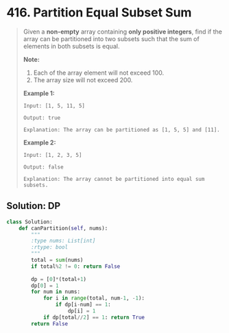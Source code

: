# 416. Partition Equal Subset Sum

> Given a **non-empty** array containing **only positive integers**, find if the array can be partitioned into two subsets such that the sum of elements in both subsets is equal.
>
> **Note:**  
>
>
> 1. Each of the array element will not exceed 100.
> 2. The array size will not exceed 200.
>
> **Example 1:**
>
> ```text
> Input: [1, 5, 11, 5]
>
> Output: true
>
> Explanation: The array can be partitioned as [1, 5, 5] and [11].
> ```
>
> **Example 2:**
>
> ```text
> Input: [1, 2, 3, 5]
>
> Output: false
>
> Explanation: The array cannot be partitioned into equal sum subsets.
> ```

## Solution: DP

```python
class Solution:
    def canPartition(self, nums):
        """
        :type nums: List[int]
        :rtype: bool
        """
        total = sum(nums)
        if total%2 != 0: return False
        
        dp = [0]*(total+1)
        dp[0] = 1
        for num in nums:
            for i in range(total, num-1, -1):
                if dp[i-num] == 1:
                    dp[i] = 1
            if dp[total//2] == 1: return True
        return False                    
```

